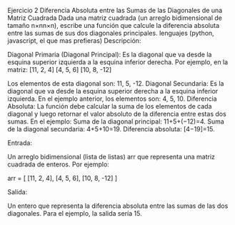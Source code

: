 Ejercicio 2
Diferencia Absoluta entre las Sumas de las Diagonales de una Matriz Cuadrada
Dada una matriz cuadrada (un arreglo bidimensional de tamaño n×nn×n), escribe una función que calcule la diferencia absoluta entre las sumas de sus dos diagonales principales.
lenguajes (python, javascript, el que mas prefieras)
Descripción:

Diagonal Primaria (Diagonal Principal): Es la diagonal que va desde la esquina superior izquierda a la esquina inferior derecha. Por ejemplo, en la matriz:
 [11, 2, 4]
 [4, 5, 6]
 [10, 8, -12]

 
 Los elementos de esta diagonal son: 11, 5, -12.
Diagonal Secundaria: Es la diagonal que va desde la esquina superior derecha a la esquina inferior izquierda. En el ejemplo anterior, los elementos son: 4, 5, 10.
Diferencia Absoluta: La función debe calcular la suma de los elementos de cada diagonal y luego retornar el valor absoluto de la diferencia entre estas dos sumas. En el ejemplo:
Suma de la diagonal principal: 11+5+(−12)=4.
Suma de la diagonal secundaria: 4+5+10=19.
Diferencia absoluta: [4−19]=15.

Entrada:

Un arreglo bidimensional (lista de listas) arr que representa una matriz cuadrada de enteros. Por ejemplo:
  
  arr = [
      [11, 2, 4],
      [4, 5, 6],
      [10, 8, -12]
  ]
  

Salida:

Un entero que representa la diferencia absoluta entre las sumas de las dos diagonales. Para el ejemplo, la salida sería 15.
